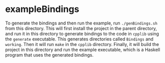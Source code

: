 # exampleBindings
To generate the bindings and then run the example, run `./genBindings.sh` from this directory.
This will first install the project in the parent directory, and run it in this directory to generate
bindings to the code in `cpplib` using the `generate` executable. This generates
directories called `Bindings` and `working`.
Then it will run `make` in the `cpplib` directory.
Finally, it will build the project in this directory and run the example executable,
which is a Haskell program that uses the generated bindings.
